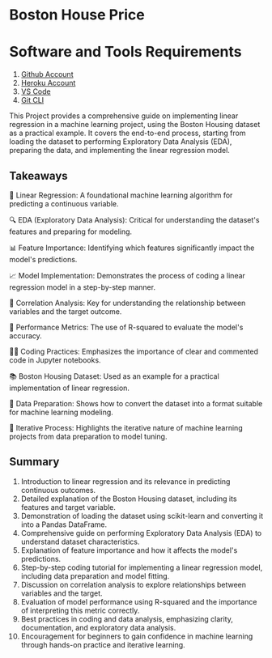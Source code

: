 # Boston House Price
# Software and Tools Requirements


1. [Github Account](https://github.com)
2. [Heroku Account](https://heroku.com)
3. [VS Code](https://code.visualstudio.com/)
4. [Git CLI](https://git-scm.com/book/en/v2/Getting-Started-The-Command-Line)

This Project provides a comprehensive guide on implementing linear regression in a machine learning project, using the Boston Housing dataset as a practical example. It covers the end-to-end process, starting from loading the dataset to performing Exploratory Data Analysis (EDA), preparing the data, and implementing the linear regression model. 

## Takeaways
📘 Linear Regression: A foundational machine learning algorithm for predicting a continuous variable.

🔍 EDA (Exploratory Data Analysis): Critical for understanding the dataset's features and preparing for modeling.

📊 Feature Importance: Identifying which features significantly impact the model's predictions.

📈 Model Implementation: Demonstrates the process of coding a linear regression model in a step-by-step manner.

🧮 Correlation Analysis: Key for understanding the relationship between variables and the target outcome.

📏 Performance Metrics: The use of R-squared to evaluate the model's accuracy.

👩‍💻 Coding Practices: Emphasizes the importance of clear and commented code in Jupyter notebooks.

📚 Boston Housing Dataset: Used as an example for a practical implementation of linear regression.

🧪 Data Preparation: Shows how to convert the dataset into a format suitable for machine learning modeling.

🔄 Iterative Process: Highlights the iterative nature of machine learning projects from data preparation to model tuning.

## Summary
1. Introduction to linear regression and its relevance in predicting continuous outcomes.
2. Detailed explanation of the Boston Housing dataset, including its features and target variable.
3. Demonstration of loading the dataset using scikit-learn and converting it into a Pandas DataFrame.
4. Comprehensive guide on performing Exploratory Data Analysis (EDA) to understand dataset characteristics.
5. Explanation of feature importance and how it affects the model's predictions.
6. Step-by-step coding tutorial for implementing a linear regression model, including data preparation and model fitting.
7. Discussion on correlation analysis to explore relationships between variables and the target.
8. Evaluation of model performance using R-squared and the importance of interpreting this metric correctly.
9. Best practices in coding and data analysis, emphasizing clarity, documentation, and exploratory data analysis.
10. Encouragement for beginners to gain confidence in machine learning through hands-on practice and iterative learning.
